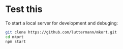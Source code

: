 # Test this

To start a local server for development and debuging:
```bash
git clone https://github.com/luttermann/mkort.git
cd mkort
npm start
```
